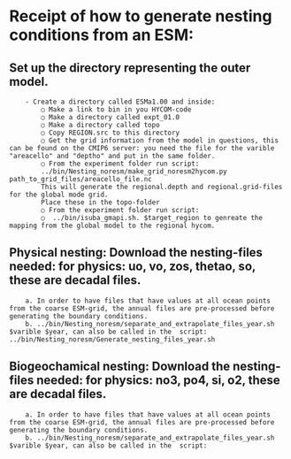 # Receipt of how to generate nesting conditions from an ESM:

## Set up the directory representing the outer model.
		- Create a directory called ESMa1.00 and inside:
			○ Make a link to bin in you HYCOM-code
			○ Make a directory called expt_01.0
			○ Make a directory called topo
			○ Copy REGION.src to this directory
			○ Get the grid information from the model in questions, this can be found on the CMIP6 server: you need the file for the varible "areacello" and "deptho" and put in the same folder.
			○ From the experiment folder run script:
			../bin/Nesting_noresm/make_grid_noresm2hycom.py path_to_grid_files/areacello_file.nc 
			This will generate the regional.depth and regional.grid-files for the global mode grid.
			Place these in the topo-folder
			○ From the experiment folder run script:
			○  ../bin/isuba_gmapi.sh. $target_region to genreate the mapping from the global model to the regional hycom.
		
		
## Physical nesting: Download the nesting-files needed: for physics: uo, vo, zos, thetao, so, these are decadal files.
		a. In order to have files that have values at all ocean points from the coarse ESM-grid, the annual files are pre-processed before generating the boundary conditions.
		b. ../bin/Nesting_noresm/separate_and_extrapolate_files_year.sh  $varible $year, can also be called in the  script: ../bin/Nesting_noresm/Generate_nesting_files_year.sh
		
## Biogeochamical nesting: Download the nesting-files needed: for physics: no3, po4, si, o2, these are decadal files.
		a. In order to have files that have values at all ocean points from the coarse ESM-grid, the annual files are pre-processed before generating the boundary conditions.
		b. ../bin/Nesting_noresm/separate_and_extrapolate_files_year.sh  $varible $year, can also be called in the  script:
	

